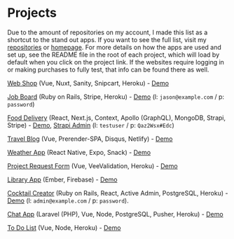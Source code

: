 # Projects

Due to the amount of repositories on my account, I made this list as a shortcut to the stand out apps. If you want to see the full list, visit my [repositories](https://github.com/jspringer?tab=repositories) or [homepage](http://jasonspringer.me/#projects). For more details on how the apps are used and set up, see the README file in the root of each project, which will load by default when you click on the project link. If the websites require logging in or making purchases to fully test, that info can be found there as well. 

[Web Shop](https://github.com/jspringer/vue-nuxt-sanity-snipcart-shop) (Vue, Nuxt, Sanity, Snipcart, Heroku) - [Demo](https://jsnspr-ror-stripe-job-board.herokuapp.com/)

[Job Board](https://github.com/jspringer/ror-stripe-job-board) (Ruby on Rails, Stripe, Heroku) - [Demo](https://jsnspr-ror-stripe-job-board.herokuapp.com/) (l: ``jason@example.com`` / p: ``password``)

[Food Delivery](https://github.com/jspringer/react-next-strapi-stripe-food-delivery) (React, Next.js, Context, Apollo (GraphQL), MongoDB, Strapi, Stripe) - [Demo](https://jsnspr-react-food-delivery.herokuapp.com/), [Strapi Admin](https://jsnspr-react-fd-backend.herokuapp.com/admin/) (l: ``testuser`` / p: ``Qaz2Wsx#Edc``)

[Travel Blog](https://github.com/jspringer/vue-prerender-seo-blog) (Vue, Prerender-SPA, Disqus, Netlify) - [Demo](https://jsnspr-vue-prerender-blog.netlify.com/)

[Weather App](https://github.com/jspringer/react-native-expo-weather) (React Native, Expo, Snack) - [Demo](https://snack.expo.io/@jsnspr/react-native-expo-weather)

[Project Request Form](https://github.com/jspringer/vue-request-form) (Vue, VeeValidation, Heroku) - [Demo](https://jsnspr-vue-request-form.herokuapp.com/)

[Library App](https://github.com/jspringer/ember-library-app) (Ember, Firebase) - [Demo](https://ember-library-47486.firebaseapp.com/)

[Cocktail Creator](https://github.com/jspringer/ror-react-cocktail-creator) (Ruby on Rails, React, Active Admin, PostgreSQL, Heroku) - [Demo](http://jsnspr-rorreact-cocktail-list.herokuapp.com/) (l: ``admin@example.com`` / p: ``password``).

[Chat App](https://github.com/jspringer/laravel-chat) (Laravel (PHP), Vue, Node, PostgreSQL, Pusher, Heroku) - [Demo](https://jsnspr-laravel-chat.herokuapp.com/)

[To Do List](https://github.com/jspringer/vue-todo-app) (Vue, Node, Heroku) - [Demo](https://jsnspr-vue-todo-app.herokuapp.com/)
